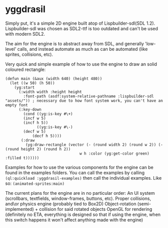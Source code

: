 # yggdrasil

Simply put, it's a simple 2D engine built atop of Lispbuilder-sdl(SDL 1.2). Lispbuilder-sdl was chosen as SDL2-ttf is too outdated and can't be used with modern SDL2.

The aim for the engine is to abstract away from SDL, and generally 'low-level' calls, and instead automate as much as can be automated (like sprites, collisions, etc).

Very quick and simple example of how to use the engine to draw an solid coloured rectangle:
```
(defun main (&aux (width 640) (height 480))
  (let ((w 50) (h 50))
    (yg:start
      (:width width :height height
		:font-path (asdf:system-relative-pathname :lispbuilder-sdl "assets/")) ; necessary due to how font system work, you can't have an empty font
      (:key-down 
        (cond ((yg:is-key #\+)
		(incf w 5)
  		(incf h 5))
    	      ((yg:is-key #\-)
	   	(decf w 5)
     		(decf h 5))))
       (:draw
         (yg:draw-rectangle (vector (- (round width 2) (round w 2)) (- (round height 2) (round h 2))
	                             w h :color (yg:get-color green) :filled t))))))
```

Examples for how to use the various components for the engine can be found in the examples folders. You can call the examples by calling `(ql:quickload :yggdrasil-examples)` then call the individual examples. Like so: `(animated-sprites:main)`


The current plans for the engine are in no particular order:
An UI system (scrollbars, textfields, window-frames, buttons, etc).
Proper collisions, and\or physics engine (probably tied to Box2D)
Object-rotation (semi-implemented) + collision for said rotated objects
OpenGL for rendering (definitely no ETA, everything is designed so that if using the engine, when this switch happens it won't affect anything made with the engine)
